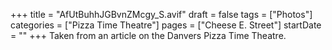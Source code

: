 +++
title = "AfUtBuhhJGBvnZMcgy_S.avif"
draft = false
tags = ["Photos"]
categories = ["Pizza Time Theatre"]
pages = ["Cheese E. Street"]
startDate = ""
+++
Taken from an article on the Danvers Pizza Time Theatre.
